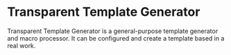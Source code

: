 # Transparent Template Generator
Transparent Template Generator is a general-purpose template generator and macro processor. It can be configured and create a template based in a real work.
